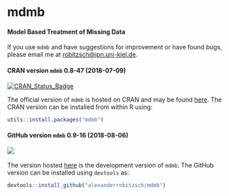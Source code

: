 # mdmb
#### Model Based Treatment of Missing Data


If you use `mdmb` and have suggestions for improvement or have found bugs, please email me at robitzsch@ipn.uni-kiel.de.

#### CRAN version `mdmb` 0.8-47 (2018-07-09)


[![CRAN_Status_Badge](http://www.r-pkg.org/badges/version/mdmb)](https://cran.r-project.org/package=mdmb)
&#160;&#160;


The official version of `mdmb` is hosted on CRAN and may be found [here](https://cran.r-project.org/package=mdmb). 
The CRAN version can be installed from within R using:

```r
utils::install.packages("mdmb")
```

#### GitHub version `mdmb` 0.9-16 (2018-08-06)

[![](https://img.shields.io/badge/github%20version-0.9--16-orange.svg)](https://github.com/alexanderrobitzsch/mdmb)&#160;&#160;

The version hosted [here](https://github.com/alexanderrobitzsch/mdmb) is the development version of `mdmb`. 
The GitHub version can be installed using `devtools` as:

```r
devtools::install_github("alexanderrobitzsch/mdmb")
```
